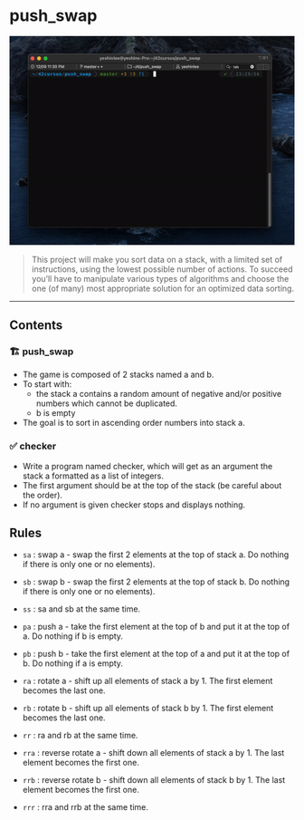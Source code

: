 # push_swap

![push_swap](push_swap.gif)

> This project will make you sort data on a stack, with a limited set of instructions, using
the lowest possible number of actions. To succeed you’ll have to manipulate various
types of algorithms and choose the one (of many) most appropriate solution for an
optimized data sorting.

---

## Contents

### 🏗 push_swap

- The game is composed of 2 stacks named a and b.
- To start with:
  - the stack a contains a random amount of negative and/or positive numbers
which cannot be duplicated. 
  - b is empty
- The goal is to sort in ascending order numbers into stack a.

### ✅ checker

- Write a program named checker, which will get as an argument the stack a formatted as a list of integers.
- The first argument should be at the top of the stack
(be careful about the order).
- If no argument is given checker stops and displays
nothing.


## Rules

- `sa` : swap a - swap the first 2 elements at the top of stack a. Do nothing if there
is only one or no elements).

- `sb` : swap b - swap the first 2 elements at the top of stack b. Do nothing if there
is only one or no elements).

- `ss` : sa and sb at the same time.

- `pa` : push a - take the first element at the top of b and put it at the top of a. Do
nothing if b is empty.

- `pb` : push b - take the first element at the top of a and put it at the top of b. Do
nothing if a is empty.

- `ra` : rotate a - shift up all elements of stack a by 1. The first element becomes
the last one.

- `rb` : rotate b - shift up all elements of stack b by 1. The first element becomes
the last one.

- `rr` : ra and rb at the same time.

- `rra` : reverse rotate a - shift down all elements of stack a by 1. The last element
becomes the first one.

- `rrb` : reverse rotate b - shift down all elements of stack b by 1. The last element
becomes the first one.

- `rrr` : rra and rrb at the same time.

